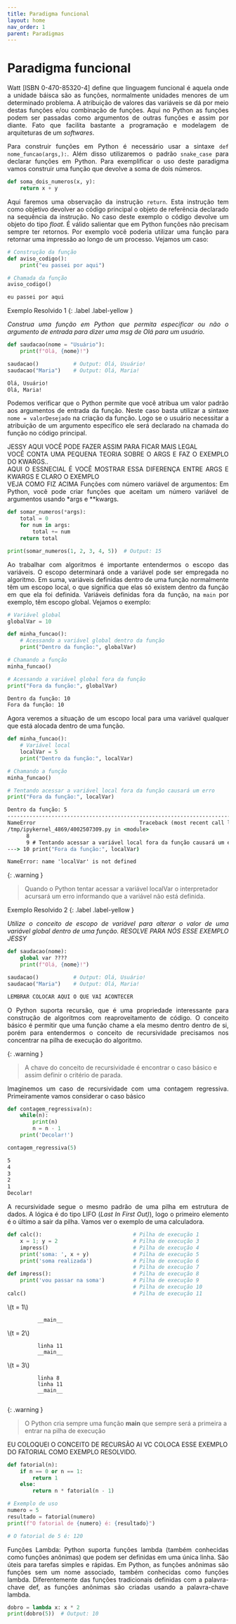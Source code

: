 ```yaml
---
title: Paradigma funcional
layout: home
nav_order: 1
parent: Paradigmas
---
```


<h1>Paradigma funcional</h1>

<p align = "justify">
Watt [ISBN 0-470-85320-4] define que linguagem funcional é aquela onde a unidade báisca são as funções, normalmente unidades menores de um determinado problema. A atribuição de valores das variáveis se dá por meio destas funções e/ou combinação de funções. Aqui no Python as funções podem ser passadas como argumentos de outras funções e assim por diante. Fato que facilita bastante a programação e modelagem de arquiteturas de um <i>softwares</i>.
</p>

<p align = "justify">
Para construir funções em Python é necessário usar a sintaxe <code>def nome_funcao(args,):</code>. Além disso utilizaremos o padrão <code>snake_case</code> para declarar funções em Python. Para exemplificar o uso deste paradigma vamos construir uma função que devolve a soma de dois números.
</p>

```python
def soma_dois_numeros(x, y):
    return x + y
```

<p align = "justify">
Aqui faremos uma observação da instrução <code>return</code>. Esta instrução tem como objetivo devolver ao código principal o objeto de referência declarado na sequência da instrução. No caso deste exemplo o código devolve um objeto do tipo <i>float</i>. É válido salientar que em Python funções não precisam sempre ter retornos. Por exemplo você poderia utilizar uma função para retornar uma impressão ao longo de um processo. Vejamos um caso:
</p>

```python
# Construção da função
def aviso_codigo():
    print("eu passei por aqui")

# Chamada da função
aviso_codigo()
```

```cmd
eu passei por aqui
```

Exemplo Resolvido 1
{: .label .label-yellow }

<p align = "justify">
<i>
Construa uma função em Python que permita especificar ou não o argumento de entrada para dizer uma msg de Olá para um usuário.
</i>
</p>

```python
def saudacao(nome = "Usuário"):
    print(f"Olá, {nome}!")

saudacao()           # Output: Olá, Usuário!
saudacao("Maria")    # Output: Olá, Maria!
```

```cmd
Olá, Usuário!
Olá, Maria!
```

<p align = "justify">
Podemos verificar que o Python permite que você atribua um valor padrão aos argumentos de entrada da função. Neste caso basta utilizar a sintaxe <code>nome = valorDesejado</code> na criação da função. Logo se o usuário necessitar a atribuição de um argumento específico ele será declarado na chamada do função no código principal.
</p>


<p align = "justify">
JESSY AQUI VOCÊ PODE FAZER ASSIM PARA FICAR MAIS LEGAL<br>
VOCÊ CONTA UMA PEQUENA TEORIA SOBRE O ARGS E FAZ O EXEMPLO DO KWARGS..<br>
AQUI O ESSNECIAL É VOCÊ MOSTRAR ESSA DIFERENÇA ENTRE ARGS E KWARGS E CLARO O EXEMPLO<br>
VEJA COMO FIZ ACIMA
Funções com número variável de argumentos:
Em Python, você pode criar funções que aceitam um número variável de argumentos usando *args e **kwargs.
</p>

```python
def somar_numeros(*args):
    total = 0
    for num in args:
        total += num
    return total

print(somar_numeros(1, 2, 3, 4, 5))  # Output: 15
```

<p align = "justify">
Ao trabalhar com algoritmos é importante entendermos o escopo das variáveis. O escopo determinará onde a variável pode ser empregada no algoritmo. Em suma, variáveis definidas dentro de uma função normalmente têm um escopo local, o que significa que elas só existem dentro da função em que ela foi definida. Variáveis definidas fora da função, na <code>main</code> por exemplo, têm escopo global. Vejamos o exemplo:
</p>

```python
# Variável global
globalVar = 10

def minha_funcao():
    # Acessando a variável global dentro da função
    print("Dentro da função:", globalVar)

# Chamando a função
minha_funcao()

# Acessando a variável global fora da função
print("Fora da função:", globalVar)
```

```cmd
Dentro da função: 10
Fora da função: 10
```

<p align = "justify">
Agora veremos a situação de um escopo local para uma variável qualquer que está alocada dentro de uma função.
</p>

```python
def minha_funcao():
    # Variável local
    localVar = 5
    print("Dentro da função:", localVar)

# Chamando a função
minha_funcao()

# Tentando acessar a variável local fora da função causará um erro
print("Fora da função:", localVar)
```

```cmd
Dentro da função: 5
---------------------------------------------------------------------------
NameError                                 Traceback (most recent call last)
/tmp/ipykernel_4869/4002507309.py in <module>
      8 
      9 # Tentando acessar a variável local fora da função causará um erro
---> 10 print("Fora da função:", localVar)

NameError: name 'localVar' is not defined
```

{: .warning }
> Quando o Python tentar acessar a variável localVar o interpretador acursará um erro informando que a variável não está definida.

Exemplo Resolvido 2
{: .label .label-yellow }

<p align = "justify">
<i>
Utilize o conceito de escopo de variável para alterar o valor de uma variável global dentro de uma função.
RESOLVE PARA NÓS ESSE EXEMPLO JESSY
</i>
</p>

```python
def saudacao(nome):
    global var ????
    print(f"Olá, {nome}!")

saudacao()           # Output: Olá, Usuário!
saudacao("Maria")    # Output: Olá, Maria!
```

```cmd
LEMBRAR COLOCAR AQUI O QUE VAI ACONTECER
```

<p align = "justify">
O Python suporta recursão, que é uma propriedade interessante para construção de algoritmos com reaproveitamento de código. O conceito básico é permitir que uma função chame a ela mesmo dentro dentro de si, porém para entendermos o conceito de recursividade precisamos nos concentrar na pilha de execução do algoritmo.
</p>

{: .warning }
> A chave do conceito de recursividade é encontrar o caso básico e assim definir o critério de parada.

<p align = "justify">
Imaginemos um caso de recursividade com uma contagem regressiva. Primeiramente vamos considerar o caso básico 
</p>

```python
def contagem_regressiva(n):
    while(n):
        print(n)
        n = n - 1
    print('Decolar!')

contagem_regressiva(5)
```

```cmd
5
4
3
2
1
Decolar!
```

<p align = "justify">
A recursividade segue o mesmo padrão de uma pilha em estrutura de dados. A lógica é do tipo LIFO (<i>Last In First Out)</i>), logo o primeiro elemento é o último a sair da pilha. Vamos ver o exemplo de uma calculadora.
</p>

```python
def calc():                             # Pilha de execução 1
    x = 1; y = 2                        # Pilha de execução 3
    impress()                           # Pilha de execução 4
    print('soma: ', x + y)              # Pilha de execução 5
    print('soma realizada')             # Pilha de execução 6
                                        # Pilha de execução 7
def impress():                          # Pilha de execução 8
    print('vou passar na soma')         # Pilha de execução 9
                                        # Pilha de execução 10
calc()                                  # Pilha de execução 11
```

<dl>
  <dt>\(t = 1\)</dt>
    <dd><code>
    __main__
    </code>
    </dd>
  <dt>\(t = 2\)</dt>
    <dd><code>
    linha 11  
    __main__
    </code>
    </dd>
  <dt>\(t = 3\)</dt>
    <dd><code>
    linha 8
    linha 11  
    __main__
    </code>
    </dd>
</dl>

{: .warning }
> O Python cria sempre uma função __main__ que sempre será a primeira a entrar na pilha de execução

EU COLOQUEI O CONCEITO DE RECURSÃO AI VC COLOCA ESSE EXEMPLO DO FATORIAL COMO EXEMPLO RESOLVIDO. 

```python
def fatorial(n):
    if n == 0 or n == 1:
        return 1
    else:
        return n * fatorial(n - 1)

# Exemplo de uso
numero = 5
resultado = fatorial(numero)
print(f"O fatorial de {numero} é: {resultado}")

# O fatorial de 5 é: 120
```

<p align = "justify">
Funções Lambda:
Python suporta funções lambda (também conhecidas como funções anônimas) que podem ser definidas em uma única linha. São úteis para tarefas simples e rápidas. Em Python, as funções anônimas são funções sem um nome associado, também conhecidas como funções lambda. Diferentemente das funções tradicionais definidas com a palavra-chave def, as funções anônimas são criadas usando a palavra-chave lambda.
</p>

```python
dobro = lambda x: x * 2
print(dobro(5))  # Output: 10
```